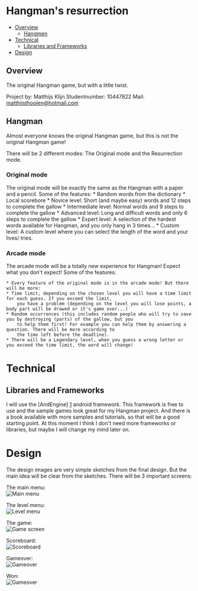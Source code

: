 Hangman's resurrection
======================

*	[Overview](#overview)
	*	[Hangmen](#hangman)
*	[Technical](#tech)
	*	[Libraries and Frameworks](#libraries)
*	[Design](#design)

<a id="overview"></a>Overview
-----------------------------

The original Hangman game, but with a little twist.

Project by: Matthijs Klijn
Studentnumber: 10447822
Mail: matthijsthoolen@hotmail.com

<a id="hangman"></a>Hangman
---------------------------

Almost everyone knows the original Hangman game, but this is not the original Hangman game! 

There will be 2 different modes: The Original mode and the Resurrection mode. 

### Original mode

The original mode will be exactly the same as the Hangman with a paper and a pencil. Some of the features:
	* Random words from the dictionary
	* Local scorebore
	* Novice level: Short (and maybe easy) words and 12 steps to complete the gallow
	* Intermediate level: Normal words and 9 steps to complete the gallow
	* Advanced level: Long and difficult words and only 6 steps to complete the gallow
	* Expert level: A selection of the hardest words available for Hangman, and you only hang in 3 times...
	* Custom level: A custom level where you can select the length of the word and your lives/ tries.
	
### Arcade mode

The arcade mode will be a totally new experience for Hangman! Expect what you don't expect! Some of the features:

	* Every feature of the original mode is in the arcade mode! But there will be more:
	* Time limit, depending on the chosen level you will have a time limit for each guess. If you exceed the limit,
		you have a problem (depending on the level you will lose points, a body part will be drawed or it's game over...)
	* Random occurrences (this includes random people who will try to save you by destroying (parts) of the gallow, but you
		to help them first! For example you can help them by answering a question. There will be more according to 
		the time left before the deadline). 
	* There will be a Legendary level, when you guess a wrong letter or you exceed the time limit, the word will change!
	
<a id="tech"></a> Technical
===========================

<a id="libraries"></a> Libraries and Frameworks
-----------------------------------------------

I will use the [AndEngine] [1] android framework. This framework is free to use and the sample games look great for my Hangman project. 
And there is a book available with more samples and tutorials, so that will be a good starting point. At this moment I think I don't need more
frameworks or libraries, but maybe I will change my mind later on. 

[1]: http://www.andengine.org/

<a id="tech"></a> Design
===========================

The design images are very simple sketches from the final design. But the main idea will be clear from the sketches. There will be 3 important screens:

The main menu: <br>
![Main menu](/doc/main.jpg)

The level menu: <br>
![Level menu](/doc/level.jpg)

The game: <br>
![Game screen](/doc/game.jpg)

Scoreboard: <br>
![Scoreboard](/doc/scoreboard.jpg)

Gameover: <br>
![Gameover](/doc/gameover.jpg)

Won: <br>
![Gameover](/doc/won.jpg)

